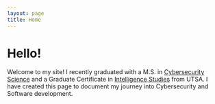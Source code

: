 ```yaml
---
layout: page
title: Home
---
```


# Hello!
Welcome to my site! I recently graduated with a M.S. in [Cybersecurity Science](https://cs.utsa.edu/ms-cybersecurityscience) and a Graduate Certificate in [Intelligence Studies](https://catalog.utsa.edu/graduate/business/#certificatestext) from UTSA. I have created this page to document my journey into Cybersecurity and Software development.

